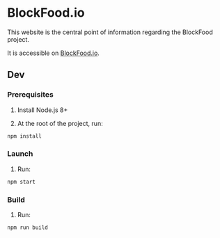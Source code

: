 # BlockFood.io

This website is the central point of information regarding the BlockFood project.

It is accessible on [BlockFood.io](https://blockfood.io).

## Dev

### Prerequisites

1. Install Node.js 8+

2. At the root of the project, run:

```bash
npm install
```

### Launch

1. Run:

```bash
npm start
```

### Build

1. Run:

```bash
npm run build
```